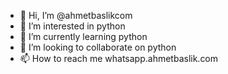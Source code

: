 - 👋 Hi, I’m @ahmetbaslikcom
- 👀 I’m interested in python
- 🌱 I’m currently learning python
- 💞️ I’m looking to collaborate on python
- 📫 How to reach me whatsapp.ahmetbaslik.com

<!---
ahmetbaslikcom/ahmetbaslikcom is a ✨ special ✨ repository because its `README.md` (this file) appears on your GitHub profile.
You can click the Preview link to take a look at your changes.
--->
